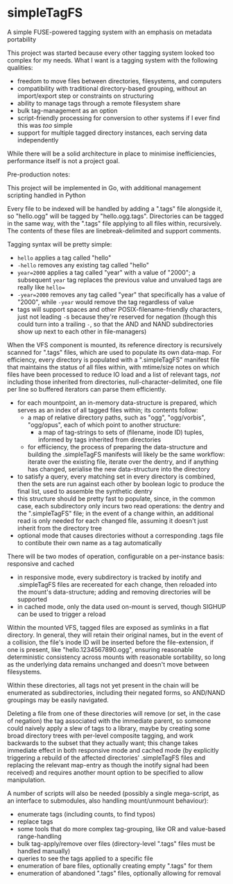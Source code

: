 # simpleTagFS
A simple FUSE-powered tagging system with an emphasis on metadata portability

This project was started because every other tagging system looked too complex for my needs. What I want is a tagging system with the following qualities:
- freedom to move files between directories, filesystems, and computers
- compatibility with traditional directory-based grouping, without an import/export step or constraints on structuring
- ability to manage tags through a remote filesystem share
- bulk tag-management as an option
- script-friendly processing for conversion to other systems if I ever find this was *too* simple
- support for multiple tagged directory instances, each serving data independently

While there will be a solid architecture in place to minimise inefficiencies, performance itself is not a project goal.


Pre-production notes:

This project will be implemented in Go, with additional management scripting handled in Python

Every file to be indexed will be handled by adding a ".tags" file alongside it, so "hello.ogg" will be tagged by "hello.ogg.tags". Directories can be tagged in the same way, with the ".tags" file applying to all files within, recursively. The contents of these files are linebreak-delimited and support comments.

Tagging syntax will be pretty simple:
- `hello` applies a tag called "hello"
- `-hello` removes any existing tag called "hello"
- `year=2000` applies a tag called "year" with a value of "2000"; a subsequent `year` tag replaces the previous value and unvalued tags are really like `hello=`
- `-year=2000` removes any tag called "year" that specifically has a value of "2000", while `-year` would remove the tag regardless of value
- tags will support spaces and other POSIX-filename-friendly characters, just not leading `-`s because they're reserved for negation (though this could turn into a trailing `-`, so that the AND and NAND subdirectories show up next to each other in file-managers)

When the VFS component is mounted, its reference directory is recursively scanned for ".tags" files, which are used to populate its own data-map. For efficiency, every directory is populated with a ".simpleTagFS" manifest file that maintains the status of all files within, with mtime/size notes on which files have been processed to reduce IO load and a list of relevant tags, *not* including those inherited from directories, null-character-delimited, one file per line so buffered iterators can parse them efficiently.
- for each mountpoint, an in-memory data-structure is prepared, which serves as an index of all tagged files within; its contents follow:
  - a map of relative directory paths, such as "ogg", "ogg/vorbis", "ogg/opus", each of which point to another structure:
    - a map of tag-strings to sets of (filename, inode ID) tuples, informed by tags inherited from directories
  - for effiiciency, the process of preparing the data-structure and building the .simpleTagFS manifests will likely be the same workflow: iterate over the existing file, iterate over the dentry, and if anything has changed, serialise the new data-structure into the directory
- to satisfy a query, every matching set in every directory is combined, then the sets are run against each other by boolean logic to produce the final list, used to assemble the synthetic dentry
- this structure should be pretty fast to populate, since, in the common case, each subdirectory only incurs two read operations: the dentry and the ".simpleTagFS" file; in the event of a change within, an additional read is only needed for each changed file, assuming it doesn't just inherit from the directory tree
- optional mode that causes directories without a corresponding .tags file to contibute their own name as a tag automatically

There will be two modes of operation, configurable on a per-instance basis: responsive and cached
- in responsive mode, every subdirectory is tracked by inotify and .simpleTagFS files are recereated for each change, then reloaded into the mount's data-structure; adding and removing directories will be supported
- in cached mode, only the data used on-mount is served, though SIGHUP can be used to trigger a reload

Within the mounted VFS, tagged files are exposed as symlinks in a flat directory. In general, they will retain their original names, but in the event of a collision, the file's inode ID will be inserted before the file-extension, if one is present, like "hello.1234567890.ogg", ensuring reasonable deterministic consistency across mounts with reasonable sortability, so long as the underlying data remains unchanged and doesn't move between filesystems.

Within these directories, all tags not yet present in the chain will be enumerated as subdirectories, including their negated forms, so AND/NAND groupings may be easily navigated.

Deleting a file from one of these directories will remove (or set, in the case of negation) the tag associated with the immediate parent, so someone could naively apply a slew of tags to a library, maybe by creating some broad directory trees with per-level composite tagging, and work backwards to the subset that they actually want; this change takes immediate effect in both responsive mode and cached mode (by explicitly triggering a rebuild of the affected directories' .simpleTagFS files and replacing the relevant map-entry as though the inotify signal had been received) and requires another mount option to be specified to allow manipulation.

A number of scripts will also be needed (possibly a single mega-script, as an interface to submodules, also handling mount/unmount behaviour):
- enumerate tags (including counts, to find typos)
- replace tags
- some tools that do more complex tag-grouping, like OR and value-based range-handling
- bulk tag-apply/remove over files (directory-level ".tags" files must be handled manually)
- queries to see the tags applied to a specific file
- enumeration of bare files, optionally creating empty ".tags" for them
- enumeration of abandoned ".tags" files, optionally allowing for removal
